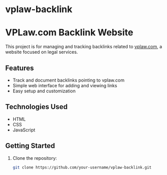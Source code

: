 # vplaw-backlink

# VPLaw.com Backlink Website

This project is for managing and tracking backlinks related to [vplaw.com](https://vplaw.com), a website focused on legal services.

## Features

- Track and document backlinks pointing to vplaw.com
- Simple web interface for adding and viewing links
- Easy setup and customization

## Technologies Used

- HTML
- CSS
- JavaScript

## Getting Started

1. Clone the repository:
   ```bash
   git clone https://github.com/your-username/vplaw-backlink.git
